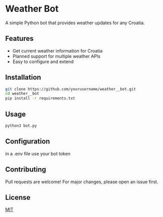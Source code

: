 # Weather Bot

A simple Python bot that provides weather updates for any Croatia.

## Features

- Get current weather information for Croatia
- Planned support for multiple weather APIs
- Easy to configure and extend

## Installation

```bash
git clone https://github.com/yourusername/weather__bot.git
cd weather__bot
pip install -r requirements.txt
```

## Usage

```bash
python3 bot.py
```

## Configuration

in a .env file use your bot token

## Contributing

Pull requests are welcome! For major changes, please open an issue first.

## License

[MIT](LICENSE)
